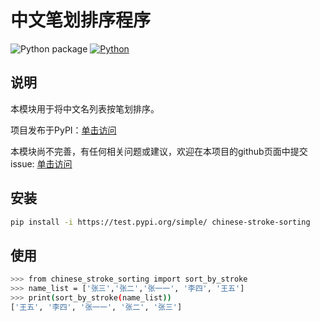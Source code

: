 # 中文笔划排序程序

![Python package](https://github.com/naivenlp/naive-stopwords/workflows/Python%20package/badge.svg)
[![Python](https://img.shields.io/pypi/pyversions/naive-stopwords.svg?style=plastic)](https://badge.fury.io/py/naive-stopwords)

## 说明
本模块用于将中文名列表按笔划排序。

项目发布于PyPI：[单击访问](https://test.pypi.org/project/chinese-stroke-sorting/) 

本模块尚不完善，有任何相关问题或建议，欢迎在本项目的github页面中提交issue: [单击访问](https://github.com/echosun1996/ChineseStrokeSorting)


## 安装

```bash
pip install -i https://test.pypi.org/simple/ chinese-stroke-sorting
```

## 使用

```bash
>>> from chinese_stroke_sorting import sort_by_stroke
>>> name_list = ['张三','张二','张一一', '李四', '王五']
>>> print(sort_by_stroke(name_list)) 
['王五', '李四', '张一一', '张二', '张三']

``` 